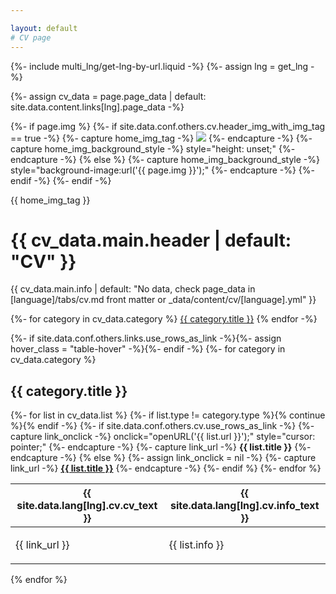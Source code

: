 ```yaml
---

layout: default
# CV page
---
```

{%- include multi_lng/get-lng-by-url.liquid -%}
{%- assign lng = get_lng -%}

{%- assign cv_data = page.page_data | default: site.data.content.links[lng].page_data -%}

{%- if page.img %}
  {%- if site.data.conf.others.cv.header_img_with_img_tag == true -%}
    {%- capture home_img_tag -%} <img src="{{ page.img }}" /> {%- endcapture -%}
    {%- capture home_img_background_style -%} style="height: unset;" {%- endcapture -%}
  {% else %}
    {%- capture home_img_background_style -%} style="background-image:url('{{ page.img }}');" {%- endcapture -%}
  {%- endif -%}
{%- endif -%}


<div class="multipurpose-container cv-heading-container">
  <div class="home-heading" {{ home_img_background_style}}>
  {{ home_img_tag }}
  </div>
  <h1>{{ cv_data.main.header | default: "CV" }}</h1>
  <p>{{ cv_data.main.info | default: "No data, check page_data in [language]/tabs/cv.md front matter or _data/content/cv/[language].yml" }}</p>
  <div class="multipurpose-button-wrapper">
    {%- for category in cv_data.category %}
      <a href="#{{ category.type }}" role="button" class="multipurpose-button link-buttons" style="background-color:{{ category.color }};">{{ category.title }}</a>
    {% endfor -%}
  </div>
</div>

{%- if site.data.conf.others.links.use_rows_as_link -%}{%- assign hover_class = "table-hover" -%}{%- endif -%}
{%- for category in cv_data.category %}
<div class="multipurpose-container cv-container" id="{{ category.type }}" style="border-left-color:{{ category.color }};">
  <h2>{{ category.title }}</h2>
  <table class="table {{ hover_class }}">
    <thead>
      <tr>
        <th>{{ site.data.lang[lng].cv.cv_text }}</th>
        <th>{{ site.data.lang[lng].cv.info_text }}</th>
      </tr>
    </thead>
    <tbody>
      {%- for list in cv_data.list %}
        {%- if list.type != category.type %}{% continue %}{% endif -%}
        {%- if site.data.conf.others.cv.use_rows_as_link -%}
          {%- capture link_onclick -%} onclick="openURL('{{ list.url }}');" style="cursor: pointer;" {%- endcapture -%}
          {%- capture link_url -%} <b>{{ list.title }}</b> {%- endcapture -%}
        {% else %}
          {%- assign link_onclick = nil -%}
          {%- capture link_url -%} <a href="{{ list.url }}" target="_blank" rel="noopener noreferrer"><b>{{ list.title }}</b></a> {%- endcapture -%}
        {%- endif %}
        <tr class="link-item" {{ link_onclick }}>
          <td>
            <p>{{ link_url }}</p>
          </td>
          <td>
            <p>{{ list.info }}</p>
          </td>
        </tr>
      {%- endfor %}
    </tbody>
  </table>
</div>
{% endfor %}
